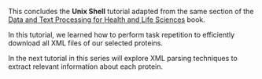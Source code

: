 This concludes the **Unix Shell** tutorial adapted from the same section of the [Data and Text Processing for Health and Life Sciences](https://labs.rd.ciencias.ulisboa.pt/book/) book.

In this tutorial, we learned how to perform task repetition to efficiently download all XML files of our selected proteins.

In the next tutorial in this series will explore XML parsing techniques to extract relevant information about each protein.

